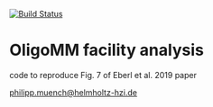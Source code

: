 [![Build Status](https://travis-ci.org/philippmuench/OligoMM-facilities.svg?branch=master)](https://travis-ci.org/philippmuench/OligoMM-facilities)
# OligoMM facility analysis

code to reproduce Fig. 7 of Eberl et al. 2019 paper

philipp.muench@helmholtz-hzi.de
